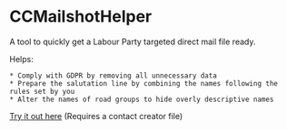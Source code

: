 # CCMailshotHelper

A tool to quickly get a Labour Party targeted direct mail file ready. 

Helps:

    * Comply with GDPR by removing all unnecessary data
    * Prepare the salutation line by combining the names following the rules set by you
    * Alter the names of road groups to hide overly descriptive names


[Try it out here](https://www.danielgriffin.dev/cc/Index.html) (Requires a contact creator file)
